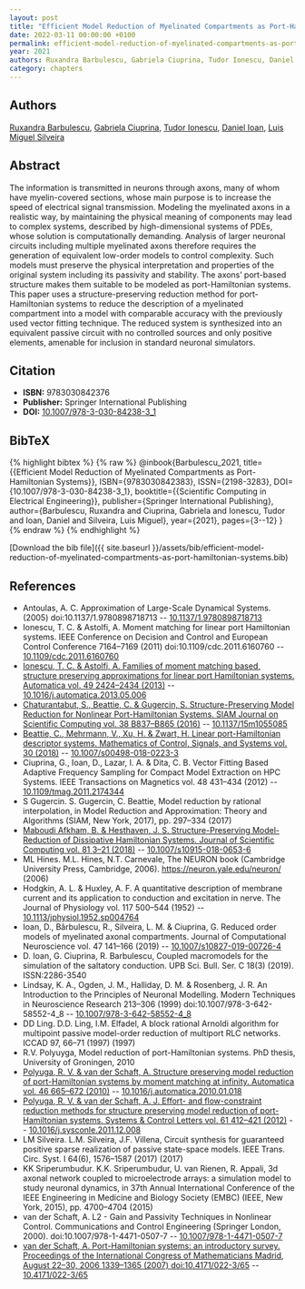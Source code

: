```yaml
---
layout: post
title: "Efficient Model Reduction of Myelinated Compartments as Port-Hamiltonian Systems"
date: 2022-03-11 00:00:00 +0100
permalink: efficient-model-reduction-of-myelinated-compartments-as-port-hamiltonian-systems
year: 2021
authors: Ruxandra Barbulescu, Gabriela Ciuprina, Tudor Ionescu, Daniel Ioan, Luis Miguel Silveira
category: chapters
---
```

 
## Authors
[Ruxandra Barbulescu](authors/ruxandra-barbulescu), [Gabriela Ciuprina](authors/gabriela-ciuprina), [Tudor Ionescu](authors/tudor-c-ionescu), [Daniel Ioan](authors/daniel-ioan), [Luis Miguel Silveira](authors/luis-miguel-silveira)
 
## Abstract
The information is transmitted in neurons through axons, many of whom have myelin-covered sections, whose main purpose is to increase the speed of electrical signal transmission. Modeling the myelinated axons in a realistic way, by maintaining the physical meaning of components may lead to complex systems, described by high-dimensional systems of PDEs, whose solution is computationally demanding. Analysis of larger neuronal circuits including multiple myelinated axons therefore requires the generation of equivalent low-order models to control complexity. Such models must preserve the physical interpretation and properties of the original system including its passivity and stability. The axons’ port-based structure makes them suitable to be modeled as port-Hamiltonian systems. This paper uses a structure-preserving reduction method for port-Hamiltonian systems to reduce the description of a myelinated compartment into a model with comparable accuracy with the previously used vector fitting technique. The reduced system is synthesized into an equivalent passive circuit with no controlled sources and only positive elements, amenable for inclusion in standard neuronal simulators.
 
## Citation
- **ISBN:** 9783030842376
- **Publisher:** Springer International Publishing
- **DOI:** [10.1007/978-3-030-84238-3_1](https://doi.org/10.1007/978-3-030-84238-3_1)
 
## BibTeX
{% highlight bibtex %}
{% raw %}
@inbook{Barbulescu_2021,
  title={{Efficient Model Reduction of Myelinated Compartments as Port-Hamiltonian Systems}},
  ISBN={9783030842383},
  ISSN={2198-3283},
  DOI={10.1007/978-3-030-84238-3_1},
  booktitle={{Scientific Computing in Electrical Engineering}},
  publisher={Springer International Publishing},
  author={Barbulescu, Ruxandra and Ciuprina, Gabriela and Ionescu, Tudor and Ioan, Daniel and Silveira, Luis Miguel},
  year={2021},
  pages={3--12}
}
{% endraw %}
{% endhighlight %}
 
[Download the bib file]({{ site.baseurl }}/assets/bib/efficient-model-reduction-of-myelinated-compartments-as-port-hamiltonian-systems.bib)
 
## References
- Antoulas, A. C. Approximation of Large-Scale Dynamical Systems. (2005) doi:10.1137/1.9780898718713 -- [10.1137/1.9780898718713](https://doi.org/10.1137/1.9780898718713)
- Ionescu, T. C. & Astolfi, A. Moment matching for linear port Hamiltonian systems. IEEE Conference on Decision and Control and European Control Conference 7164–7169 (2011) doi:10.1109/cdc.2011.6160760 -- [10.1109/cdc.2011.6160760](https://doi.org/10.1109/cdc.2011.6160760)
- [Ionescu, T. C. & Astolfi, A. Families of moment matching based, structure preserving approximations for linear port Hamiltonian systems. Automatica vol. 49 2424–2434 (2013)](families-of-moment-matching-based-structure-preserving-approximations-for-linear-port-hamiltonian-systems) -- [10.1016/j.automatica.2013.05.006](https://doi.org/10.1016/j.automatica.2013.05.006)
- [Chaturantabut, S., Beattie, C. & Gugercin, S. Structure-Preserving Model Reduction for Nonlinear Port-Hamiltonian Systems. SIAM Journal on Scientific Computing vol. 38 B837–B865 (2016)](structure-preserving-model-reduction-for-nonlinear-port-hamiltonian-systems) -- [10.1137/15m1055085](https://doi.org/10.1137/15m1055085)
- [Beattie, C., Mehrmann, V., Xu, H. & Zwart, H. Linear port-Hamiltonian descriptor systems. Mathematics of Control, Signals, and Systems vol. 30 (2018)](linear-port-hamiltonian-descriptor-systems) -- [10.1007/s00498-018-0223-3](https://doi.org/10.1007/s00498-018-0223-3)
- Ciuprina, G., Ioan, D., Lazar, I. A. & Dita, C. B. Vector Fitting Based Adaptive Frequency Sampling for Compact Model Extraction on HPC Systems. IEEE Transactions on Magnetics vol. 48 431–434 (2012) -- [10.1109/tmag.2011.2174344](https://doi.org/10.1109/tmag.2011.2174344)
- S Gugercin. S. Gugercin, C. Beattie, Model reduction by rational interpolation, in Model Reduction and Approximation: Theory and Algorithms (SIAM, New York, 2017), pp. 297–334 (2017)
- [Maboudi Afkham, B. & Hesthaven, J. S. Structure-Preserving Model-Reduction of Dissipative Hamiltonian Systems. Journal of Scientific Computing vol. 81 3–21 (2018)](structure-preserving-model-reduction-of-dissipative-hamiltonian-systems) -- [10.1007/s10915-018-0653-6](https://doi.org/10.1007/s10915-018-0653-6)
- ML Hines. M.L. Hines, N.T. Carnevale, The NEURON book (Cambridge University Press, Cambridge, 2006). https://neuron.yale.edu/neuron/ (2006)
- Hodgkin, A. L. & Huxley, A. F. A quantitative description of membrane current and its application to conduction and excitation in nerve. The Journal of Physiology vol. 117 500–544 (1952) -- [10.1113/jphysiol.1952.sp004764](https://doi.org/10.1113/jphysiol.1952.sp004764)
- Ioan, D., Bărbulescu, R., Silveira, L. M. & Ciuprina, G. Reduced order models of myelinated axonal compartments. Journal of Computational Neuroscience vol. 47 141–166 (2019) -- [10.1007/s10827-019-00726-4](https://doi.org/10.1007/s10827-019-00726-4)
- D. Ioan, G. Ciuprina, R. Barbulescu, Coupled macromodels for the simulation of the saltatory conduction. UPB Sci. Bull. Ser. C 18(3) (2019). ISSN:2286-3540
- Lindsay, K. A., Ogden, J. M., Halliday, D. M. & Rosenberg, J. R. An Introduction to the Principles of Neuronal Modelling. Modern Techniques in Neuroscience Research 213–306 (1999) doi:10.1007/978-3-642-58552-4_8 -- [10.1007/978-3-642-58552-4_8](https://doi.org/10.1007/978-3-642-58552-4_8)
- DD Ling. D.D. Ling, I.M. Elfadel, A block rational Arnoldi algorithm for multipoint passive model-order reduction of multiport RLC networks. ICCAD 97, 66–71 (1997) (1997)
- R.V. Polyuyga, Model reduction of port-Hamiltonian systems. PhD thesis, University of Groningen, 2010
- [Polyuga, R. V. & van der Schaft, A. Structure preserving model reduction of port-Hamiltonian systems by moment matching at infinity. Automatica vol. 46 665–672 (2010)](structure-preserving-model-reduction-of-port-hamiltonian-systems-by-moment-matching-at-infinity) -- [10.1016/j.automatica.2010.01.018](https://doi.org/10.1016/j.automatica.2010.01.018)
- [Polyuga, R. V. & van der Schaft, A. J. Effort- and flow-constraint reduction methods for structure preserving model reduction of port-Hamiltonian systems. Systems &amp; Control Letters vol. 61 412–421 (2012)](effort-and-flow-constraint-reduction-methods-for-structure-preserving-model-reduction-of-port-hamiltonian-systems) -- [10.1016/j.sysconle.2011.12.008](https://doi.org/10.1016/j.sysconle.2011.12.008)
- LM Silveira. L.M. Silveira, J.F. Villena, Circuit synthesis for guaranteed positive sparse realization of passive state-space models. IEEE Trans. Circ. Syst. I 64(6), 1576–1587 (2017) (2017)
- KK Sriperumbudur. K.K. Sriperumbudur, U. van Rienen, R. Appali, 3d axonal network coupled to microelectrode arrays: a simulation model to study neuronal dynamics, in 37th Annual International Conference of the IEEE Engineering in Medicine and Biology Society (EMBC) (IEEE, New York, 2015), pp. 4700–4704 (2015)
- van der Schaft, A. L2 - Gain and Passivity Techniques in Nonlinear Control. Communications and Control Engineering (Springer London, 2000). doi:10.1007/978-1-4471-0507-7 -- [10.1007/978-1-4471-0507-7](https://doi.org/10.1007/978-1-4471-0507-7)
- [van der Schaft, A. Port-Hamiltonian systems: an introductory survey. Proceedings of the International Congress of Mathematicians Madrid, August 22–30, 2006 1339–1365 (2007) doi:10.4171/022-3/65](port-hamiltonian-systems-an-introductory-survey) -- [10.4171/022-3/65](https://doi.org/10.4171/022-3/65)

